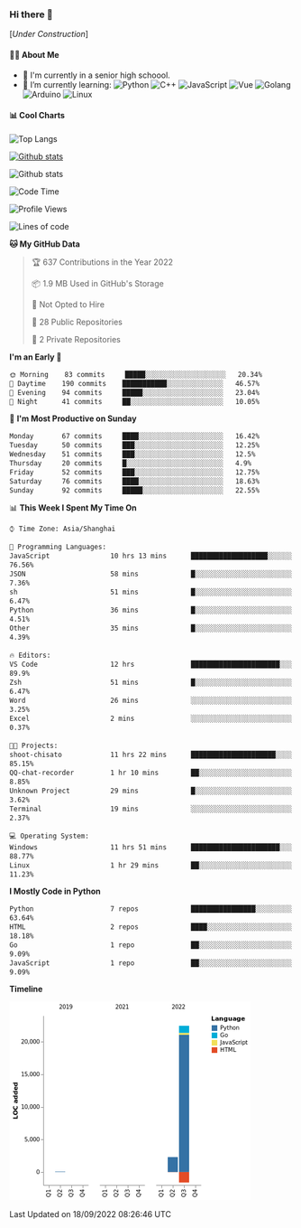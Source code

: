 ### Hi there 👋

\[*Under Construction*\]

<!--
**NoNormalCreeper/NoNormalCreeper** is a ✨ _special_ ✨ repository because its `README.md` (this file) appears on your GitHub profile.

Here are some ideas to get you started:

- 🔭 I’m currently working on ...
- 🌱 I’m currently learning ...
- 👯 I’m looking to collaborate on ...
- 🤔 I’m looking for help with ...
- 💬 Ask me about ...
- 📫 How to reach me: ...
- 😄 Pronouns: ...
- ⚡ Fun fact: ...
-->

#### 👩‍💻 About Me

- 🏫 I'm currently in a senior high schoool.
- 🌱 I’m currently learning: 
![Python](https://img.shields.io/badge/-Python-blue?style=flat-square&logo=Python&logoColor=fff)
![C++](https://img.shields.io/badge/-C%2B%2B-00599C?style=flat-square&logo=C%2B%2B&logoColor=fff)
![JavaScript](https://img.shields.io/badge/-JavaScript-ffca18?style=flat-square&logo=JavaScript&logoColor=fff)
![Vue](https://img.shields.io/badge/-Vue-4FC08D?style=flat-square&logo=Vue.js&logoColor=fff)
![Golang](https://img.shields.io/badge/-Go-007d9c?style=flat-square&logo=Go&logoColor=fff)
![Arduino](https://img.shields.io/badge/-Arduino-00979D?style=flat-square&logo=Arduino&logoColor=fff)
![Linux](https://img.shields.io/badge/-Linux-FCC624?style=flat-square&logo=Linux&logoColor=fff)

#### 📊 Cool Charts

![Top Langs](https://github-readme-stats.vercel.app/api/top-langs/?username=NoNormalCreeper&layout=compact)

[![Github stats](https://github-readme-stats.vercel.app/api?username=NoNormalCreeper&show_icons=true)](https://github.com/anuraghazra/github-readme-stats)

![Github stats](https://github-profile-trophy.vercel.app/?username=NoNormalCreeper)


<!--START_SECTION:waka-->
![Code Time](http://img.shields.io/badge/Code%20Time-109%20hrs%2043%20mins-blue)

![Profile Views](http://img.shields.io/badge/Profile%20Views-2-blue)

![Lines of code](https://img.shields.io/badge/From%20Hello%20World%20I%27ve%20Written-23%20Thousand%20lines%20of%20code-blue)

**🐱 My GitHub Data** 

> 🏆 637 Contributions in the Year 2022
 > 
> 📦 1.9 MB Used in GitHub's Storage 
 > 
> 🚫 Not Opted to Hire
 > 
> 📜 28 Public Repositories 
 > 
> 🔑 2 Private Repositories  
 > 
**I'm an Early 🐤** 

```text
🌞 Morning    83 commits     █████░░░░░░░░░░░░░░░░░░░░   20.34% 
🌆 Daytime    190 commits    ███████████░░░░░░░░░░░░░░   46.57% 
🌃 Evening    94 commits     █████░░░░░░░░░░░░░░░░░░░░   23.04% 
🌙 Night      41 commits     ██░░░░░░░░░░░░░░░░░░░░░░░   10.05%

```
📅 **I'm Most Productive on Sunday** 

```text
Monday       67 commits     ████░░░░░░░░░░░░░░░░░░░░░   16.42% 
Tuesday      50 commits     ███░░░░░░░░░░░░░░░░░░░░░░   12.25% 
Wednesday    51 commits     ███░░░░░░░░░░░░░░░░░░░░░░   12.5% 
Thursday     20 commits     █░░░░░░░░░░░░░░░░░░░░░░░░   4.9% 
Friday       52 commits     ███░░░░░░░░░░░░░░░░░░░░░░   12.75% 
Saturday     76 commits     ████░░░░░░░░░░░░░░░░░░░░░   18.63% 
Sunday       92 commits     █████░░░░░░░░░░░░░░░░░░░░   22.55%

```


📊 **This Week I Spent My Time On** 

```text
⌚︎ Time Zone: Asia/Shanghai

💬 Programming Languages: 
JavaScript               10 hrs 13 mins      ███████████████████░░░░░░   76.56% 
JSON                     58 mins             █░░░░░░░░░░░░░░░░░░░░░░░░   7.36% 
sh                       51 mins             █░░░░░░░░░░░░░░░░░░░░░░░░   6.47% 
Python                   36 mins             █░░░░░░░░░░░░░░░░░░░░░░░░   4.51% 
Other                    35 mins             █░░░░░░░░░░░░░░░░░░░░░░░░   4.39%

🔥 Editors: 
VS Code                  12 hrs              ██████████████████████░░░   89.9% 
Zsh                      51 mins             █░░░░░░░░░░░░░░░░░░░░░░░░   6.47% 
Word                     26 mins             ░░░░░░░░░░░░░░░░░░░░░░░░░   3.25% 
Excel                    2 mins              ░░░░░░░░░░░░░░░░░░░░░░░░░   0.37%

🐱‍💻 Projects: 
shoot-chisato            11 hrs 22 mins      █████████████████████░░░░   85.15% 
QQ-chat-recorder         1 hr 10 mins        ██░░░░░░░░░░░░░░░░░░░░░░░   8.85% 
Unknown Project          29 mins             █░░░░░░░░░░░░░░░░░░░░░░░░   3.62% 
Terminal                 19 mins             ░░░░░░░░░░░░░░░░░░░░░░░░░   2.37%

💻 Operating System: 
Windows                  11 hrs 51 mins      ██████████████████████░░░   88.77% 
Linux                    1 hr 29 mins        ██░░░░░░░░░░░░░░░░░░░░░░░   11.23%

```

**I Mostly Code in Python** 

```text
Python                   7 repos             ████████████████░░░░░░░░░   63.64% 
HTML                     2 repos             ████░░░░░░░░░░░░░░░░░░░░░   18.18% 
Go                       1 repo              ██░░░░░░░░░░░░░░░░░░░░░░░   9.09% 
JavaScript               1 repo              ██░░░░░░░░░░░░░░░░░░░░░░░   9.09%

```


**Timeline**

![Chart not found](https://raw.githubusercontent.com/NoNormalCreeper/NoNormalCreeper/main/charts/bar_graph.png) 


 Last Updated on 18/09/2022 08:26:46 UTC
<!--END_SECTION:waka-->

